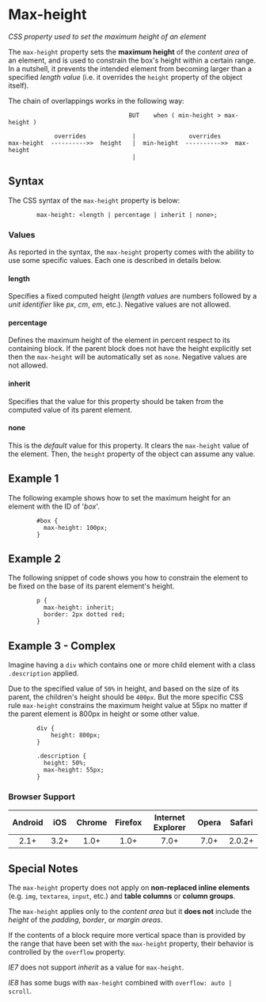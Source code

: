 # Max-height 

*CSS property used to set the maximum height of an element*

The `max-height` property sets the **maximum height** of the *content area* of an element, and is used to constrain the box's height within a certain range. In a nutshell, it prevents the intended element from becoming larger than a specified *length value* (i.e. it overrides the `height` property of the object itself).

The chain of overlappings works in the following way:


```                               
                                  BUT    when ( min-height > max-height )

             overrides             |               overrides
max-height  ---------->>  height   |  min-height  ---------->>  max-height
                                   |

```

## Syntax

The CSS syntax of the `max-height` property is below:

```
        max-height: <length | percentage | inherit | none>;
```

### Values

As reported in the syntax, the `max-height` property comes with the ability to use some specific values. Each one is described in details below.

#### length

Specifies a fixed computed height (*length values* are numbers followed by a *unit identifier* like *px*, *cm*, *em*, etc.). Negative values are not allowed.

#### percentage

Defines the maximum height of the element in percent respect to its containing block. If the parent block does not have the height explicitly set then the `max-height` will be automatically set as `none`. Negative values are not allowed.

#### inherit

Specifies that the value for this property should be taken from the computed value of its parent element. 

#### none

This is the *default* value for this property. It clears the `max-height` value of the element. Then, the `height` property of the object can assume any value.

## Example 1

The following example shows how to set the maximum height for an element with the ID of '*box*'.

```
        #box {
          max-height: 100px;
        } 
```

## Example 2

The following snippet of code shows you how to constrain the element to be fixed on the base of its parent element's height.

```
        p {
          max-height: inherit;
          border: 2px dotted red;
        }
```

## Example 3 - Complex

Imagine having a `div` which contains one or more child element with a class `.description` applied.     

Due to the specified value of `50%` in height, and based on the size of its parent, the children's height should be `400px`. But the more specific CSS rule `max-height` constrains the maximum height value at 55px no matter if the parent element is 800px in height or some other value. 

```
        div {
            height: 800px;
        }

        .description {
          height: 50%;
          max-height: 55px;
        }
```


### Browser Support

| Android |  iOS | Chrome | Firefox | Internet Explorer | Opera | Safari |
|:-------:|:----:|:------:|:-------:|:-----------------:|:-----:|:------:|
|   2.1+  | 3.2+ |  1.0+  |   1.0+  |        7.0+       |  7.0+ |  2.0.2+  |


## Special Notes

The `max-height` property does not apply on **non-replaced inline elements** (e.g. `img`, `textarea`, `input`, etc.) and **table columns** or **column groups**.

The `max-height` applies only to the *content area* but it **does not** include the *height* of the *padding*, *border*, or *margin areas*.

If the contents of a block require more vertical space than is provided by the range that have been set with the `max-height` property, their behavior is controlled by the `overflow` property.

*IE7* does not support *inherit* as a value for `max-height`.

*IE8* has some bugs with `max-height` combined with `overflow: auto | scroll`.

